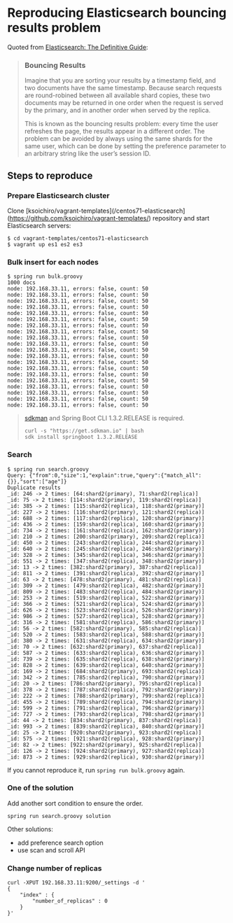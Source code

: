 # Reproducing Elasticsearch bouncing results problem

Quoted from [Elasticsearch: The Definitive Guide](https://www.elastic.co/guide/en/elasticsearch/guide/current/_search_options.html):

> ### Bouncing Results
> 
> Imagine that you are sorting your results by a timestamp field, and two documents have the same timestamp. Because search requests are round-robined between all available shard copies, these two documents may be returned in one order when the request is served by the primary, and in another order when served by the replica.
>   
> This is known as the bouncing results problem: every time the user refreshes the page, the results appear in a different order. The problem can be avoided by always using the same shards for the same user, which can be done by setting the preference parameter to an arbitrary string like the user’s session ID.


## Steps to reproduce

### Prepare Elasticsearch cluster

Clone [ksoichiro/vagrant-templates](/centos71-elasticsearch](https://github.com/ksoichiro/vagrant-templates/) repository and start Elasticsearch servers:

```
$ cd vagrant-templates/centos71-elasticsearch
$ vagrant up es1 es2 es3
```

### Bulk insert for each nodes

```
$ spring run bulk.groovy
1000 docs
node: 192.168.33.11, errors: false, count: 50
node: 192.168.33.11, errors: false, count: 50
node: 192.168.33.11, errors: false, count: 50
node: 192.168.33.11, errors: false, count: 50
node: 192.168.33.11, errors: false, count: 50
node: 192.168.33.11, errors: false, count: 50
node: 192.168.33.11, errors: false, count: 50
node: 192.168.33.11, errors: false, count: 50
node: 192.168.33.11, errors: false, count: 50
node: 192.168.33.11, errors: false, count: 50
node: 192.168.33.11, errors: false, count: 50
node: 192.168.33.11, errors: false, count: 50
node: 192.168.33.11, errors: false, count: 50
node: 192.168.33.11, errors: false, count: 50
node: 192.168.33.11, errors: false, count: 50
node: 192.168.33.11, errors: false, count: 50
node: 192.168.33.11, errors: false, count: 50
node: 192.168.33.11, errors: false, count: 50
node: 192.168.33.11, errors: false, count: 50
node: 192.168.33.11, errors: false, count: 50
```

> [sdkman](http://sdkman.io/) and Spring Boot CLI 1.3.2.RELEASE is required.
> 
> ```
> curl -s "https://get.sdkman.io" | bash
> sdk install springboot 1.3.2.RELEASE
> ```

### Search

```
$ spring run search.groovy
Query: {"from":0,"size":1,"explain":true,"query":{"match_all":{}},"sort":["age"]}
Duplicate results
_id: 246 -> 2 times: [64:shard2(primary), 71:shard2(replica)]
_id: 75 -> 2 times: [114:shard2(primary), 119:shard2(replica)]
_id: 385 -> 2 times: [115:shard2(replica), 118:shard2(primary)]
_id: 227 -> 2 times: [116:shard2(primary), 121:shard2(replica)]
_id: 688 -> 2 times: [117:shard2(replica), 120:shard2(primary)]
_id: 436 -> 2 times: [159:shard2(replica), 160:shard2(primary)]
_id: 734 -> 2 times: [161:shard2(replica), 162:shard2(primary)]
_id: 210 -> 2 times: [200:shard2(primary), 209:shard2(replica)]
_id: 450 -> 2 times: [243:shard2(replica), 244:shard2(primary)]
_id: 640 -> 2 times: [245:shard2(replica), 246:shard2(primary)]
_id: 328 -> 2 times: [345:shard2(replica), 346:shard2(primary)]
_id: 551 -> 2 times: [347:shard2(replica), 348:shard2(primary)]
_id: 13 -> 2 times: [382:shard2(primary), 387:shard2(replica)]
_id: 811 -> 2 times: [391:shard2(replica), 392:shard2(primary)]
_id: 63 -> 2 times: [478:shard2(primary), 481:shard2(replica)]
_id: 309 -> 2 times: [479:shard2(replica), 482:shard2(primary)]
_id: 809 -> 2 times: [483:shard2(replica), 484:shard2(primary)]
_id: 253 -> 2 times: [519:shard2(replica), 522:shard2(primary)]
_id: 366 -> 2 times: [521:shard2(replica), 524:shard2(primary)]
_id: 626 -> 2 times: [523:shard2(replica), 526:shard2(primary)]
_id: 986 -> 2 times: [527:shard2(replica), 528:shard2(primary)]
_id: 316 -> 2 times: [581:shard2(replica), 586:shard2(primary)]
_id: 56 -> 2 times: [582:shard2(primary), 585:shard2(replica)]
_id: 520 -> 2 times: [583:shard2(replica), 588:shard2(primary)]
_id: 380 -> 2 times: [631:shard2(replica), 634:shard2(primary)]
_id: 70 -> 2 times: [632:shard2(primary), 637:shard2(replica)]
_id: 587 -> 2 times: [633:shard2(replica), 636:shard2(primary)]
_id: 739 -> 2 times: [635:shard2(replica), 638:shard2(primary)]
_id: 828 -> 2 times: [639:shard2(replica), 640:shard2(primary)]
_id: 169 -> 2 times: [684:shard2(primary), 693:shard2(replica)]
_id: 342 -> 2 times: [785:shard2(replica), 790:shard2(primary)]
_id: 20 -> 2 times: [786:shard2(primary), 795:shard2(replica)]
_id: 378 -> 2 times: [787:shard2(replica), 792:shard2(primary)]
_id: 222 -> 2 times: [788:shard2(primary), 799:shard2(replica)]
_id: 455 -> 2 times: [789:shard2(replica), 794:shard2(primary)]
_id: 599 -> 2 times: [791:shard2(replica), 796:shard2(primary)]
_id: 727 -> 2 times: [793:shard2(replica), 798:shard2(primary)]
_id: 44 -> 2 times: [834:shard2(primary), 837:shard2(replica)]
_id: 993 -> 2 times: [839:shard2(replica), 840:shard2(primary)]
_id: 25 -> 2 times: [920:shard2(primary), 923:shard2(replica)]
_id: 575 -> 2 times: [921:shard2(replica), 928:shard2(primary)]
_id: 82 -> 2 times: [922:shard2(primary), 925:shard2(replica)]
_id: 126 -> 2 times: [924:shard2(primary), 927:shard2(replica)]
_id: 873 -> 2 times: [929:shard2(replica), 930:shard2(primary)]
```

If you cannot reproduce it, run `spring run bulk.groovy` again.

### One of the solution

Add another sort condition to ensure the order.

```
spring run search.groovy solution
```

Other solutions:

- add preference search option
- use scan and scroll API

### Change number of replicas

```
curl -XPUT 192.168.33.11:9200/_settings -d '
{
    "index" : {
        "number_of_replicas" : 0
    }
}'
```
